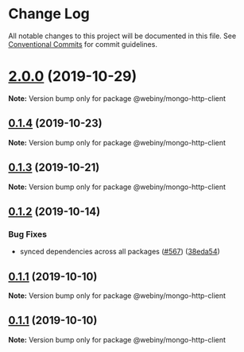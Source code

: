 # Change Log

All notable changes to this project will be documented in this file.
See [Conventional Commits](https://conventionalcommits.org) for commit guidelines.

# [2.0.0](https://github.com/Webiny/webiny-js/compare/@webiny/mongo-http-client@0.1.4...@webiny/mongo-http-client@2.0.0) (2019-10-29)

**Note:** Version bump only for package @webiny/mongo-http-client





## [0.1.4](https://github.com/Webiny/webiny-js/compare/@webiny/mongo-http-client@0.1.3...@webiny/mongo-http-client@0.1.4) (2019-10-23)

**Note:** Version bump only for package @webiny/mongo-http-client





## [0.1.3](https://github.com/Webiny/webiny-js/compare/@webiny/mongo-http-client@0.1.2...@webiny/mongo-http-client@0.1.3) (2019-10-21)

**Note:** Version bump only for package @webiny/mongo-http-client





## [0.1.2](https://github.com/Webiny/webiny-js/compare/@webiny/mongo-http-client@0.1.1...@webiny/mongo-http-client@0.1.2) (2019-10-14)


### Bug Fixes

* synced dependencies across all packages ([#567](https://github.com/Webiny/webiny-js/issues/567)) ([38eda54](https://github.com/Webiny/webiny-js/commit/38eda547bead6e8a2c46875730bbcd8f1227e475))





## [0.1.1](https://github.com/Webiny/webiny-js/compare/@webiny/mongo-http-client@0.1.0...@webiny/mongo-http-client@0.1.1) (2019-10-10)

**Note:** Version bump only for package @webiny/mongo-http-client





## [0.1.1](https://github.com/Webiny/webiny-js/compare/@webiny/mongo-http-client@0.1.0...@webiny/mongo-http-client@0.1.1) (2019-10-10)

**Note:** Version bump only for package @webiny/mongo-http-client
